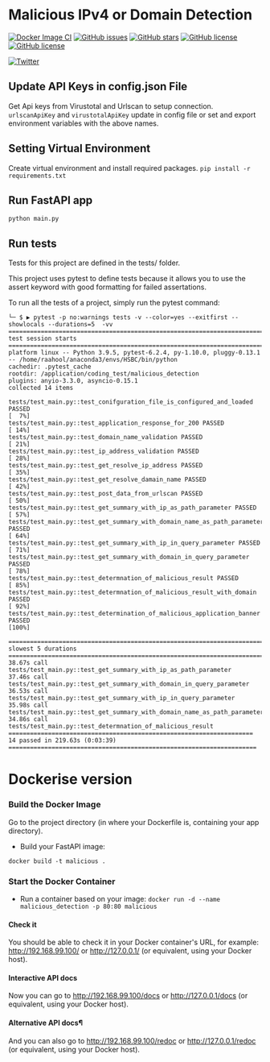 # Malicious IPv4 or Domain Detection 
[![Docker Image CI](https://github.com/raahoolkumeriya/malicious_detection/actions/workflows/docker-image.yml/badge.svg)](https://github.com/raahoolkumeriya/malicious_detection/actions/workflows/docker-image.yml)
[![GitHub issues](https://img.shields.io/github/issues/raahoolkumeriya/malicious_detection)](https://github.com/raahoolkumeriya/malicious_detection/issues)
[![GitHub stars](https://img.shields.io/github/stars/raahoolkumeriya/malicious_detection)](https://github.com/raahoolkumeriya/malicious_detection/stargazers)
[![GitHub license](https://img.shields.io/github/license/raahoolkumeriya/malicious_detection)](https://github.com/raahoolkumeriya/malicious_detection)
[![GitHub license](https://img.shields.io/website-up-down-green-red/http/monip.org.svg)](website:https://maliciousdetection.herokuapp.com/docs)

[![Twitter](https://img.shields.io/twitter/url?url=https%3A%2F%2Ftwitter.com%2FKumeriyaRahul)](https://twitter.com/intent/tweet?text=Wow:&url=https%3A%2F%2Fgithub.com%2Fraahoolkumeriya%2Fmalicious_detection)


## Update API Keys in config.json File
Get Api keys from Virustotal and Urlscan to setup connection.
`urlscanApiKey` and `virustotalApiKey` update in config file or 
set and export environment variables with the above names.

## Setting Virtual Environment
Create virtual environment and install required packages.
`pip install -r requirements.txt`

## Run FastAPI app
`python main.py`

## Run tests
Tests for this project are defined in the tests/ folder.

This project uses pytest to define tests because it allows you to use the assert keyword with good formatting for failed assertations.

To run all the tests of a project, simply run the pytest command:

    └─ $ ▶ pytest -p no:warnings tests -v --color=yes --exitfirst --showlocals --durations=5  -vv
    ========================================================================== test session starts ==========================================================================
    platform linux -- Python 3.9.5, pytest-6.2.4, py-1.10.0, pluggy-0.13.1 -- /home/raahool/anaconda3/envs/HSBC/bin/python
    cachedir: .pytest_cache
    rootdir: /application/coding_test/malicious_detection
    plugins: anyio-3.3.0, asyncio-0.15.1
    collected 14 items                                                                                                                                                      

    tests/test_main.py::test_conifguration_file_is_configured_and_loaded PASSED                                                                                       [  7%]
    tests/test_main.py::test_application_response_for_200 PASSED                                                                                                      [ 14%]
    tests/test_main.py::test_domain_name_validation PASSED                                                                                                            [ 21%]
    tests/test_main.py::test_ip_address_validation PASSED                                                                                                             [ 28%]
    tests/test_main.py::test_get_resolve_ip_address PASSED                                                                                                            [ 35%]
    tests/test_main.py::test_get_resolve_damain_name PASSED                                                                                                           [ 42%]
    tests/test_main.py::test_post_data_from_urlscan PASSED                                                                                                            [ 50%]
    tests/test_main.py::test_get_summary_with_ip_as_path_parameter PASSED                                                                                             [ 57%]
    tests/test_main.py::test_get_summary_with_domain_name_as_path_parameter PASSED                                                                                    [ 64%]
    tests/test_main.py::test_get_summary_with_ip_in_query_parameter PASSED                                                                                            [ 71%]
    tests/test_main.py::test_get_summary_with_domain_in_query_parameter PASSED                                                                                        [ 78%]
    tests/test_main.py::test_determnation_of_malicious_result PASSED                                                                                                  [ 85%]
    tests/test_main.py::test_determnation_of_malicious_result_with_domain PASSED                                                                                      [ 92%]
    tests/test_main.py::test_determination_of_malicious_application_banner PASSED                                                                                     [100%]

    ========================================================================== slowest 5 durations ==========================================================================
    38.67s call     tests/test_main.py::test_get_summary_with_ip_as_path_parameter
    37.46s call     tests/test_main.py::test_get_summary_with_domain_in_query_parameter
    36.53s call     tests/test_main.py::test_get_summary_with_ip_in_query_parameter
    35.98s call     tests/test_main.py::test_get_summary_with_domain_name_as_path_parameter
    34.86s call     tests/test_main.py::test_determnation_of_malicious_result
    ==================================================================== 14 passed in 219.63s (0:03:39) =====================================================================

# Dockerise version
### Build the Docker Image

Go to the project directory (in where your Dockerfile is, containing your app directory).
- Build your FastAPI image:

```docker build -t malicious .```

### Start the Docker Container
- Run a container based on your image:
```docker run -d --name malicious_detection -p 80:80 malicious```

#### Check it
You should be able to check it in your Docker container's URL, for example: http://192.168.99.100/ or http://127.0.0.1/ (or equivalent, using your Docker host).

#### Interactive API docs
Now you can go to http://192.168.99.100/docs or http://127.0.0.1/docs (or equivalent, using your Docker host).

#### Alternative API docs¶
And you can also go to http://192.168.99.100/redoc or http://127.0.0.1/redoc (or equivalent, using your Docker host).
